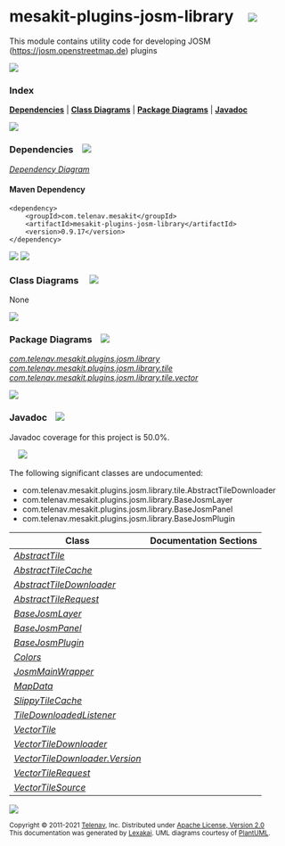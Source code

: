 [//]: # (start-user-text)



[//]: # (end-user-text)

# mesakit-plugins-josm-library &nbsp;&nbsp; <img src="https://telenav.github.io/telenav-assets/images/icons/puzzle-32.png" srcset="https://telenav.github.io/telenav-assets/images/icons/puzzle-32-2x.png 2x"/>

This module contains utility code for developing JOSM (https://josm.openstreetmap.de) plugins

<img src="https://telenav.github.io/telenav-assets/images/separators/horizontal-line-512.png" srcset="https://telenav.github.io/telenav-assets/images/separators/horizontal-line-512-2x.png 2x"/>

### Index



[**Dependencies**](#dependencies) | [**Class Diagrams**](#class-diagrams) | [**Package Diagrams**](#package-diagrams) | [**Javadoc**](#javadoc)

<img src="https://telenav.github.io/telenav-assets/images/separators/horizontal-line-512.png" srcset="https://telenav.github.io/telenav-assets/images/separators/horizontal-line-512-2x.png 2x"/>

### Dependencies <a name="dependencies"></a> &nbsp;&nbsp; <img src="https://telenav.github.io/telenav-assets/images/icons/dependencies-32.png" srcset="https://telenav.github.io/telenav-assets/images/icons/dependencies-32-2x.png 2x"/>

[*Dependency Diagram*](https://www.mesakit.org/0.9.17/lexakai/mesakit-extensions/mesakit-plugins/josm/library/documentation/diagrams/dependencies.svg)

#### Maven Dependency

    <dependency>
        <groupId>com.telenav.mesakit</groupId>
        <artifactId>mesakit-plugins-josm-library</artifactId>
        <version>0.9.17</version>
    </dependency>

<img src="https://telenav.github.io/telenav-assets/images/separators/horizontal-line-128.png" srcset="https://telenav.github.io/telenav-assets/images/separators/horizontal-line-128-2x.png 2x"/>

[//]: # (start-user-text)



[//]: # (end-user-text)

<img src="https://telenav.github.io/telenav-assets/images/separators/horizontal-line-128.png" srcset="https://telenav.github.io/telenav-assets/images/separators/horizontal-line-128-2x.png 2x"/>

### Class Diagrams <a name="class-diagrams"></a> &nbsp; &nbsp; <img src="https://telenav.github.io/telenav-assets/images/icons/diagram-40.png" srcset="https://telenav.github.io/telenav-assets/images/icons/diagram-40-2x.png 2x"/>

None

<img src="https://telenav.github.io/telenav-assets/images/separators/horizontal-line-128.png" srcset="https://telenav.github.io/telenav-assets/images/separators/horizontal-line-128-2x.png 2x"/>

### Package Diagrams <a name="package-diagrams"></a> &nbsp;&nbsp; <img src="https://telenav.github.io/telenav-assets/images/icons/box-24.png" srcset="https://telenav.github.io/telenav-assets/images/icons/box-24-2x.png 2x"/>

[*com.telenav.mesakit.plugins.josm.library*](https://www.mesakit.org/0.9.17/lexakai/mesakit-extensions/mesakit-plugins/josm/library/documentation/diagrams/com.telenav.mesakit.plugins.josm.library.svg)  
[*com.telenav.mesakit.plugins.josm.library.tile*](https://www.mesakit.org/0.9.17/lexakai/mesakit-extensions/mesakit-plugins/josm/library/documentation/diagrams/com.telenav.mesakit.plugins.josm.library.tile.svg)  
[*com.telenav.mesakit.plugins.josm.library.tile.vector*](https://www.mesakit.org/0.9.17/lexakai/mesakit-extensions/mesakit-plugins/josm/library/documentation/diagrams/com.telenav.mesakit.plugins.josm.library.tile.vector.svg)

<img src="https://telenav.github.io/telenav-assets/images/separators/horizontal-line-128.png" srcset="https://telenav.github.io/telenav-assets/images/separators/horizontal-line-128-2x.png 2x"/>

### Javadoc <a name="javadoc"></a> &nbsp;&nbsp; <img src="https://telenav.github.io/telenav-assets/images/icons/books-24.png" srcset="https://telenav.github.io/telenav-assets/images/icons/books-24-2x.png 2x"/>

Javadoc coverage for this project is 50.0%.  
  
&nbsp; &nbsp; <img src="https://telenav.github.io/telenav-assets/images/meters/meter-50-96.png" srcset="https://telenav.github.io/telenav-assets/images/meters/meter-50-96-2x.png 2x"/>


The following significant classes are undocumented:  

- com.telenav.mesakit.plugins.josm.library.tile.AbstractTileDownloader  
- com.telenav.mesakit.plugins.josm.library.BaseJosmLayer  
- com.telenav.mesakit.plugins.josm.library.BaseJosmPanel  
- com.telenav.mesakit.plugins.josm.library.BaseJosmPlugin

| Class | Documentation Sections |
|---|---|
| [*AbstractTile*](https://www.mesakit.org/0.9.17/javadoc/mesakit-extensions/mesakit.plugins.josm.library///////////////////////////////////////////////////////////.html) |  |  
| [*AbstractTileCache*](https://www.mesakit.org/0.9.17/javadoc/mesakit-extensions/mesakit.plugins.josm.library////////////////////////////////////////////////////////////////.html) |  |  
| [*AbstractTileDownloader*](https://www.mesakit.org/0.9.17/javadoc/mesakit-extensions/mesakit.plugins.josm.library/////////////////////////////////////////////////////////////////////.html) |  |  
| [*AbstractTileRequest*](https://www.mesakit.org/0.9.17/javadoc/mesakit-extensions/mesakit.plugins.josm.library//////////////////////////////////////////////////////////////////.html) |  |  
| [*BaseJosmLayer*](https://www.mesakit.org/0.9.17/javadoc/mesakit-extensions/mesakit.plugins.josm.library///////////////////////////////////////////////////////.html) |  |  
| [*BaseJosmPanel*](https://www.mesakit.org/0.9.17/javadoc/mesakit-extensions/mesakit.plugins.josm.library///////////////////////////////////////////////////////.html) |  |  
| [*BaseJosmPlugin*](https://www.mesakit.org/0.9.17/javadoc/mesakit-extensions/mesakit.plugins.josm.library////////////////////////////////////////////////////////.html) |  |  
| [*Colors*](https://www.mesakit.org/0.9.17/javadoc/mesakit-extensions/mesakit.plugins.josm.library////////////////////////////////////////////////.html) |  |  
| [*JosmMainWrapper*](https://www.mesakit.org/0.9.17/javadoc/mesakit-extensions/mesakit.plugins.josm.library/////////////////////////////////////////////////////////.html) |  |  
| [*MapData*](https://www.mesakit.org/0.9.17/javadoc/mesakit-extensions/mesakit.plugins.josm.library//////////////////////////////////////////////////////.html) |  |  
| [*SlippyTileCache*](https://www.mesakit.org/0.9.17/javadoc/mesakit-extensions/mesakit.plugins.josm.library//////////////////////////////////////////////////////////////.html) |  |  
| [*TileDownloadedListener*](https://www.mesakit.org/0.9.17/javadoc/mesakit-extensions/mesakit.plugins.josm.library/////////////////////////////////////////////////////////////////////.html) |  |  
| [*VectorTile*](https://www.mesakit.org/0.9.17/javadoc/mesakit-extensions/mesakit.plugins.josm.library////////////////////////////////////////////////////////////////.html) |  |  
| [*VectorTileDownloader*](https://www.mesakit.org/0.9.17/javadoc/mesakit-extensions/mesakit.plugins.josm.library//////////////////////////////////////////////////////////////////////////.html) |  |  
| [*VectorTileDownloader.Version*](https://www.mesakit.org/0.9.17/javadoc/mesakit-extensions/mesakit.plugins.josm.library//////////////////////////////////////////////////////////////////////////////////.html) |  |  
| [*VectorTileRequest*](https://www.mesakit.org/0.9.17/javadoc/mesakit-extensions/mesakit.plugins.josm.library///////////////////////////////////////////////////////////////////////.html) |  |  
| [*VectorTileSource*](https://www.mesakit.org/0.9.17/javadoc/mesakit-extensions/mesakit.plugins.josm.library//////////////////////////////////////////////////////////////////////.html) |  |  

[//]: # (start-user-text)



[//]: # (end-user-text)

<img src="https://telenav.github.io/telenav-assets/images/separators/horizontal-line-512.png" srcset="https://telenav.github.io/telenav-assets/images/separators/horizontal-line-512-2x.png 2x"/>

<sub>Copyright &#169; 2011-2021 [Telenav](https://telenav.com), Inc. Distributed under [Apache License, Version 2.0](LICENSE)</sub>  
<sub>This documentation was generated by [Lexakai](https://lexakai.org). UML diagrams courtesy of [PlantUML](https://plantuml.com).</sub>
